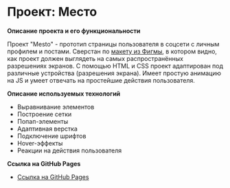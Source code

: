 # Проект: Место

**Описание проекта и его функциональности**

Проект "Mesto" - прототип страницы пользователя в соцсети с личным профилем и постами. Сверстан по [макету из Фигмы](https://www.figma.com/file/2cn9N9jSkmxD84oJik7xL7/JavaScript.-Sprint-4?node-id=0%3A1), в котором видно, как проект должен выглядеть на самых распространённых разрешениях экранов. С помощью HTML и CSS проект адаптирован под различные устройства (разрешения экрана). Имеет простую анимацию на JS и умеет отвечать на простейшие действия пользователя.

**Описание используемых технологий**

* Выравнивание элементов
* Построение сетки
* Попап-элементы
* Адаптивная верстка
* Подключение шрифтов
* Hover-эффекты
* Реакции на действия пользователя

**Ссылка на GitHub Pages**

* [Ссылка на GitHub Pages](https://sseliverstova.github.io/russian-travel/)

